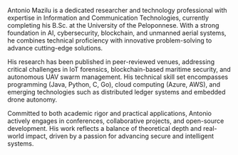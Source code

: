 Antonio Mazilu is a dedicated researcher and technology professional with expertise in Information and Communication Technologies, currently completing his B.Sc. at the University of the Peloponnese. With a strong foundation in AI, cybersecurity, blockchain, and unmanned aerial systems, he combines technical proficiency with innovative problem-solving to advance cutting-edge solutions.

His research has been published in peer-reviewed venues, addressing critical challenges in IoT forensics, blockchain-based maritime security, and autonomous UAV swarm management. His technical skill set encompasses programming (Java, Python, C, Go), cloud computing (Azure, AWS), and emerging technologies such as distributed ledger systems and embedded drone autonomy.

Committed to both academic rigor and practical applications, Antonio actively engages in conferences, collaborative projects, and open-source development. His work reflects a balance of theoretical depth and real-world impact, driven by a passion for advancing secure and intelligent systems.
